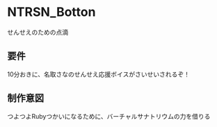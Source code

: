 # NTRSN_Botton
せんせえのための点滴

## 要件
10分おきに、名取さなのせんせえ応援ボイスがさいせいされるぞ！

## 制作意図
つよつよRubyつかいになるために、バーチャルサナトリウムの力を借りる
